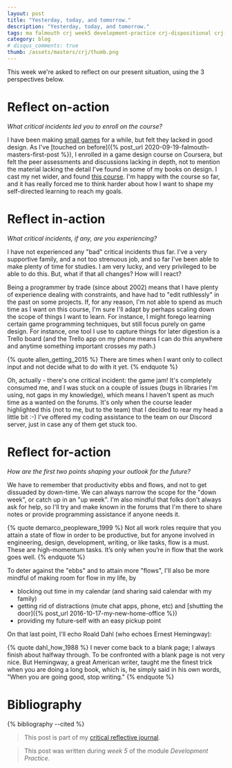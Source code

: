 ```yaml
---
layout: post
title: "Yesterday, today, and tomorrow."
description: "Yesterday, today, and tomorrow."
tags: ma falmouth crj week5 development-practice crj-dispositional crj-interpersonal crj-cognitive
category: blog
# disqus_comments: true
thumb: /assets/masters/crj/thumb.png
---
```


This week we're asked to reflect on our present situation, using the 3 perspectives below.

# Reflect on-action

*What critical incidents led you to enroll on the course?*

I have been making [small games](/games) for a while, but felt they lacked in good design. As I've [touched on before]({% post_url 2020-09-19-falmouth-masters-first-post %}), I enrolled in a game design course on Coursera, but felt the peer assessments and discussions lacking in depth, not to mention the material lacking the detail I've found in some of my books on design. I cast my net wider, and found [this course](https://flexible.falmouth.ac.uk/courses/ma-indie-game-development.htm). I'm happy with the course so far, and it has really forced me to think harder about how I want to shape my self-directed learning to reach my goals.

# Reflect in-action

*What critical incidents, if any, are you experiencing?*

I have not experienced any "bad" critical incidents thus far. I've a very supportive family, and a not too strenuous job, and so far I've been able to make plenty of time for studies. I am very lucky, and very privileged to be able to do this. But, what if that all changes? How will I react?

Being a programmer by trade (since about 2002) means that I have plenty of experience dealing with constraints, and have had to "edit ruthlessly" in the past on some projects. If, for any reason, I'm not able to spend as much time as I want on this course, I'm sure I'll adapt by perhaps scaling down the scope of things I want to learn. For instance, I might forego learning certain game programming techniques, but still focus purely on game design. For instance, one tool I use to capture things for later digestion is a Trello board (and the Trello app on my phone means I can do this anywhere and anytime something important crosses my path.)

{% quote allen_getting_2015 %}
There are times when I want only to collect input and not decide what to do with it yet.
{% endquote %}

Oh, actually - there's one critical incident: the game jam! It's completely consumed me, and I was stuck on a couple of issues (bugs in libraries I'm using, not gaps in my knowledge), which means I haven't spent as much time as a wanted on the forums. It's only when the course leader highlighted this (not to me, but to the team) that I decided to rear my head a little bit :-) I've offered my coding assistance to the team on our Discord server, just in case any of them get stuck too.

# Reflect for-action

*How are the first two points shaping your outlook for the future?*

We have to remember that productivity ebbs and flows, and not to get dissuaded by down-time. We can always narrow the scope for the "down week", or catch up in an "up week". I'm also mindful that folks don't always ask for help, so I'll try and make known in the forums that I'm there to share notes or provide programming assistance if anyone needs it.

{% quote demarco_peopleware_1999 %}
Not all work roles require that you attain a state of flow in order to be productive, but for anyone involved in <span class="highlight">engineering, design, development, writing, or like tasks, flow is a must.</span> These are high-momentum tasks. It’s only when you’re in flow that the work goes well.
{% endquote %}

To deter against the "ebbs" and to attain more "flows", I'll also be more mindful of making room for flow in my life, by

- blocking out time in my calendar (and sharing said calendar with my family)
- getting rid of distractions (mute chat apps, phone, etc) and [shutting the door]({% post_url 2016-10-17-my-new-home-office %})
- providing my future-self with an easy pickup point

On that last point, I'll echo Roald Dahl (who echoes Ernest Hemingway):

{% quote dahl_how_1988 %}
I never come back to a blank page; I always finish about halfway through. To be confronted with a blank page is not very nice. But Hemingway, a great American writer, taught me the finest trick when you are doing a long book, which is, he simply said in his own words, <span class="highlight">"When you are going good, stop writing."</span>
{% endquote %}

# Bibliography

{% bibliography --cited %}

> This post is part of my [critical reflective journal](/tags#crj).

> This post was written during _week 5_ of the module _Development Practice_.
